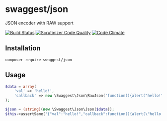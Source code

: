 # swaggest/json

JSON encoder with RAW support

[![Build Status](https://travis-ci.org/swaggest/php-json.svg?branch=master)](https://travis-ci.org/swaggest/php-json)
[![Scrutinizer Code Quality](https://scrutinizer-ci.com/g/swaggest/php-json/badges/quality-score.png?b=master)](https://scrutinizer-ci.com/g/swaggest/php-json/?branch=master)
[![Code Climate](https://codeclimate.com/github/swaggest/php-json/badges/gpa.svg)](https://codeclimate.com/github/swaggest/php-json)

## Installation

```
composer require swaggest/json
```

## Usage

```php
$data = array(
    'val' => 'hello!',
    'callback' => new \Swaggest\Json\RawJson('function(){alert("hello!")}')
);

$json = (string)(new \Swaggest\Json\Json($data));
$this->assertSame('{"val":"hello!","callback":function(){alert(\"hello!\")}}', $json);
```